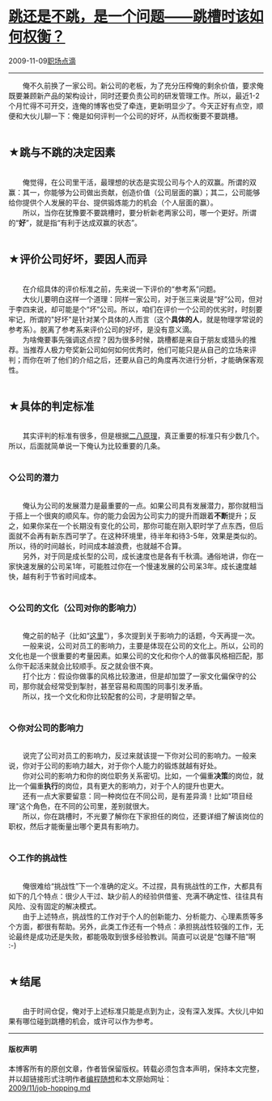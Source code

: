 <!DOCTYPE html>
<html xmlns="http://www.w3.org/1999/xhtml" xml:lang="zh-CN">
<head>
<meta http-equiv="Content-Type" content="text/html; charset=utf-8" />
<meta name="generator" content="Python script by program.think@gmail.com" />
<meta name="provider" content="program-think.blogspot.com" />
<link type="text/css" rel="stylesheet" href="../../css/program-think.css" />
<title>跳还是不跳，是一个问题——跳槽时该如何权衡？ - 编程随想的博客</title>
</head>
<body>
<div id="main" style="width:100%;">
<h1><a href="../../index.md" title="回到首页">跳还是不跳，是一个问题——跳槽时该如何权衡？</a></h1>
<div class="post-info"><span class="date-header">2009-11-09</span><a href="../../tags/E8818CE59CBAE782B9E6BBB4.md" class="tag">职场点滴</a> </div>
<hr>
<div class="post">
&#12288;&#12288;俺不久前换了一家公司。新公司的老板，为了充分压榨俺的剩余价值，要求俺既要兼顾新产品的架构设计，同时还要负责公司的研发管理工作。所以，最近1-2个月忙得不可开交，连俺的博客也受了牵连，更新明显少了。今天正好有点空，顺便和大伙儿聊一下：俺是如何评判一个公司的好坏，从而权衡要不要跳槽。<!--program-think--><br /><br /><h2>★跳与不跳的决定因素</h2><br />&#12288;&#12288;俺觉得，在公司里干活，最理想的状态是实现公司与个人的双赢。所谓的双赢：其一，你能够为公司做出贡献，创造价值（公司层面的赢）；其二，公司能够给你提供个人发展的平台、提供锻炼能力的机会（个人层面的赢）。<br />&#12288;&#12288;所以，当你在犹豫要不要跳槽时，要分析新老两家公司，哪一个更好。所谓的“<b>好</b>”，就是指“有利于达成双赢的状态”。<br /><br /><h2>★评价公司好坏，要因人而异</h2><br />&#12288;&#12288;在介绍具体的评价标准之前，先来说一下评价的“参考系”问题。<br />&#12288;&#12288;大伙儿要明白这样一个道理：同样一家公司，对于张三来说是“好”公司，但对于李四来说，却可能是个“坏”公司。所以，咱们在评价一个公司的优劣时，时刻要牢记，所谓的"好坏"是针对某个具体的人而言（这个<b>具体的人</b>，就是物理学常说的参考系）。脱离了参考系来评价公司的好坏，是没有意义滴。<br />&#12288;&#12288;为啥俺要事先强调这点捏？因为很多时候，跳槽都是来自于朋友或猎头的推荐。当推荐人极力夸奖新公司如何如何优秀时，他们可能只是从自己的立场来评判；而你在听了他们的介绍之后，还要从自己的角度再次进行分析，才能确保客观性。<br /><br /><h2>★具体的判定标准</h2><br />&#12288;&#12288;其实评判的标准有很多，但是根据<a href="../../2009/02/80-20-principle-0-overview.md" target="_blank">二八原理</a>，真正重要的标准只有少数几个。所以，后面就简单说一下俺认为比较重要的几条。<br /><br /><h3>◇公司的潜力</h3><br />&#12288;&#12288;俺认为公司的发展潜力是最重要的一点。如果公司具有发展潜力，那你就相当于搭上一个很爽的顺风车。你的能力会因为公司实力的提升而跟着<b>不断</b>提升；反之，如果你呆在一个长期没有变化的公司，那你可能在刚入职时学了点东西，但后面就不会再有新东西可学了。在这种环境里，待半年和待3-5年，效果是类似的。所以，待的时间越长，时间成本越浪费，也就越不合算。<br />&#12288;&#12288;另外，对于同是成长型的公司，成长速度也是各有千秋滴。通俗地讲，你在一家快速发展的公司呆1年，可能胜过你在一个慢速发展的公司呆3年。成长速度越快，越有利于节省时间成本。<br /><br /><h3>◇公司的文化（公司对你的影响力）</h3><br />&#12288;&#12288;俺之前的帖子（比如“<a href="../../2009/05/social-engineering-3-influence.md" target="_blank">这里</a>”），多次提到关于影响力的话题，今天再提一次。<br />&#12288;&#12288;一般来说，公司对员工的影响力，主要是体现在公司的文化上。所以，公司的文化也是一个很重要的考量因素。如果公司的文化和你个人的做事风格相匹配，那么你干起活来就会比较顺手。反之就会很不爽。<br />&#12288;&#12288;打个比方：假设你做事的风格比较激进，但是却加盟了一家文化偏保守的公司，那你就会经常受到掣肘，甚至容易和周围的同事引发矛盾。<br />&#12288;&#12288;所以，找一个文化和你比较配套的公司，才是明智之举。<br /><br /><h3>◇你对公司的影响力</h3><br />&#12288;&#12288;说完了公司对员工的影响力，反过来就该提一下你对公司的影响力。一般来说，你对于公司的影响力越大，对于你个人能力的锻炼就越有好处。<br />&#12288;&#12288;你对公司的影响力和你的岗位职务关系密切。比如，一个偏重<b>决策</b>的岗位，就比一个偏重<b>执行</b>的岗位，具有更大的影响力，对于个人的提升也更大。<br />&#12288;&#12288;还有一点大家要留意：同一种岗位在不同公司，是有差异滴！比如"项目经理"这个角色，在不同的公司里，差别就很大。<br />&#12288;&#12288;所以，你在跳槽时，不光要了解你在下家担任的岗位，还要详细了解该岗位的职权，然后才能衡量出哪个更具有影响力。<br /><br /><h3>◇工作的挑战性</h3><br />&#12288;&#12288;俺很难给“挑战性”下一个准确的定义。不过捏，具有挑战性的工作，大都具有如下的几个特点：很少人干过、缺少前人的经验供借鉴、充满不确定性、往往具有风险、没有固定的解决模式。<br />&#12288;&#12288;由于上述特点，挑战性的工作对于个人的创新能力、分析能力、心理素质等多个方面，都很有帮助。另外，此类工作还有一个特点：承担挑战性较强的工作，无论最终是成功还是失败，都能吸取到很多经验教训。简直可以说是“包赚不赔”啊 :-)<br /><br /><h2>★结尾</h2><br />&#12288;&#12288;由于时间仓促，俺对于上述标准只能是点到为止，没有深入发挥。大伙儿中如果有哪位碰到跳槽的机会，或许可以作为参考。<div class="blogger-post-footer">
</div>
<hr>
<div class="copyright">
<h4>版权声明</h4>
本博客所有的原创文章，作者皆保留版权。转载必须包含本声明，保持本文完整，并以超链接形式注明作者<a href="mailto:program.think@gmail.com">编程随想</a>和本文原始网址：<br>
<a href="2009/11/job-hopping.md">2009/11/job-hopping.md</a>
</div>
</div>
</body>
</html>
